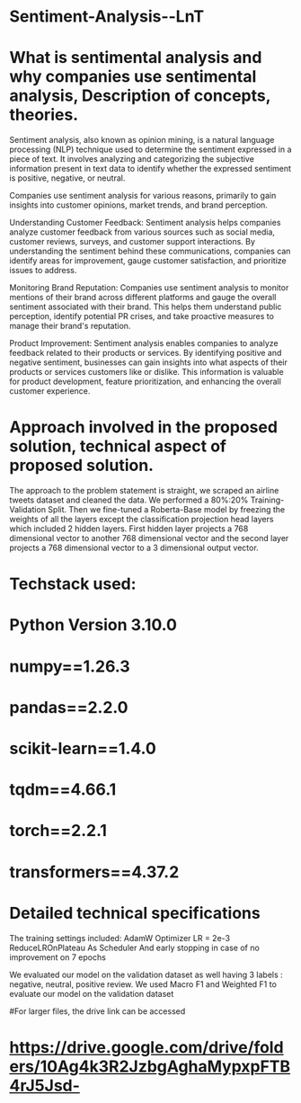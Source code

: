 # Sentiment-Analysis--LnT

# What is sentimental analysis and why companies use sentimental analysis, Description of concepts, theories.

Sentiment analysis, also known as opinion mining, is a natural language processing (NLP) technique used to determine the sentiment expressed in a piece of text. It involves analyzing and categorizing the subjective information present in text data to identify whether the expressed sentiment is positive, negative, or neutral.

Companies use sentiment analysis for various reasons, primarily to gain insights into customer opinions, market trends, and brand perception.

Understanding Customer Feedback: Sentiment analysis helps companies analyze customer feedback from various sources such as social media, customer reviews, surveys, and customer support interactions. By understanding the sentiment behind these communications, companies can identify areas for improvement, gauge customer satisfaction, and prioritize issues to address.

Monitoring Brand Reputation: Companies use sentiment analysis to monitor mentions of their brand across different platforms and gauge the overall sentiment associated with their brand. This helps them understand public perception, identify potential PR crises, and take proactive measures to manage their brand's reputation.

Product Improvement: Sentiment analysis enables companies to analyze feedback related to their products or services. By identifying positive and negative sentiment, businesses can gain insights into what aspects of their products or services customers like or dislike. This information is valuable for product development, feature prioritization, and enhancing the overall customer experience.


# Approach involved in the proposed solution, technical aspect of proposed solution.

The approach to the problem statement is straight, we scraped an airline tweets dataset and cleaned the data. We performed a 80%:20% Training-Validation Split. Then we fine-tuned a Roberta-Base model by freezing the weights of all the layers except the classification projection head layers which included 2 hidden layers. First hidden layer projects a 768 dimensional vector to another 768 dimensional vector and the second layer projects a 768 dimensional vector to a 3 dimensional output vector.

# Techstack used:

# Python Version 3.10.0
# numpy==1.26.3
# pandas==2.2.0
# scikit-learn==1.4.0
# tqdm==4.66.1
# torch==2.2.1
# transformers==4.37.2



# Detailed technical specifications

The training settings included:
AdamW Optimizer 
LR = 2e-3
ReduceLROnPlateau As Scheduler
And early stopping in case of no improvement on 7 epochs

We evaluated our model on the validation dataset as well having 3 labels : negative, neutral, positive review. We used Macro F1 and Weighted F1 to evaluate our model on the validation dataset

#For larger files, the drive link can be accessed
# https://drive.google.com/drive/folders/10Ag4k3R2JzbgAghaMypxpFTB4rJ5Jsd-


